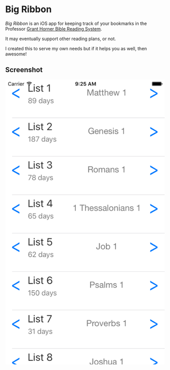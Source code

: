 # Big Ribbon

*Big Ribbon* is an iOS app for keeping track of your bookmarks in the Professor [Grant Horner Bible Reading System](https://github.com/jpoehls/bigribbon/raw/master/misc/professor-grant-horners-bible-reading-system.pdf).

It may eventually support other reading plans, or not.

I created this to serve my own needs but if it helps you as well, then awesome!

## Screenshot

![Screenshot](https://github.com/jpoehls/bigribbon/raw/master/misc/screenshot.png "Screenshot")
